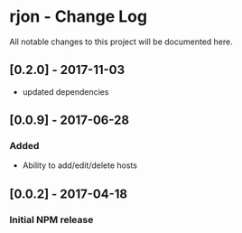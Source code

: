 # rjon - Change Log
All notable changes to this project will be documented here.

## [0.2.0] - 2017-11-03
- updated dependencies

## [0.0.9] - 2017-06-28
### Added
- Ability to add/edit/delete hosts

## [0.0.2] - 2017-04-18
### Initial NPM release

